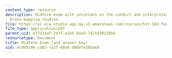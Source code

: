 ```yaml
---
content_type: resource
description: Midterm exam with solutions on the conduct and interpretation of human
  brain mapping studies.
file: https://ol-ocw-studio-app-qa.s3.amazonaws.com/courses/hst-583-functional-magnetic-resonance-imaging-data-acquisition-and-analysis-fall-2008/4cd93c96cd82fa2f88e69068fe39ba69_midterm_soln.pdf
file_type: application/pdf
parent_uid: e77214af-247f-e1b5-b4a9-7425d38126b6
resourcetype: Document
title: Midterm Exam (and answer key)
uid: 4cd93c96-cd82-fa2f-88e6-9068fe39ba69
---
```

